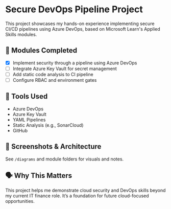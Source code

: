 # Secure DevOps Pipeline Project

This project showcases my hands-on experience implementing secure CI/CD pipelines using Azure DevOps, based on Microsoft Learn's Applied Skills modules.

## 🔐 Modules Completed

- [x] Implement security through a pipeline using Azure DevOps
- [ ] Integrate Azure Key Vault for secret management
- [ ] Add static code analysis to CI pipeline
- [ ] Configure RBAC and environment gates

## 🧰 Tools Used

- Azure DevOps
- Azure Key Vault
- YAML Pipelines
- Static Analysis (e.g., SonarCloud)
- GitHub

## 📸 Screenshots & Architecture

See `/diagrams` and module folders for visuals and notes.

## 🗣️ Why This Matters

This project helps me demonstrate cloud security and DevOps skills beyond my current IT finance role. It’s a foundation for future cloud-focused opportunities.

